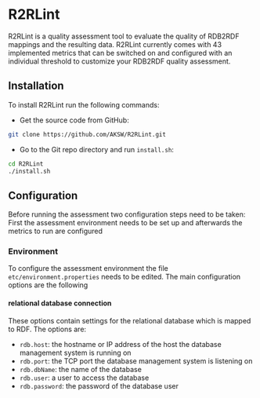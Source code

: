 # R2RLint

R2RLint is a quality assessment tool to evaluate the quality of RDB2RDF mappings and the resulting data. R2RLint currently comes with 43 implemented metrics that can be switched on and configured with an individual threshold to customize your RDB2RDF quality assessment.

## Installation

To install R2RLint run the following commands:

* Get the source code from GitHub:
```bash
git clone https://github.com/AKSW/R2RLint.git
```
* Go to the Git repo directory and run `install.sh`:
```bash
cd R2RLint
./install.sh
```

## Configuration

Before running the assessment two configuration steps need to be taken: First the assessment environment needs to be set up and afterwards the metrics to run are configured

### Environment

To configure the assessment environment the file `etc/environment.properties` needs to be edited. The main configuration options are the following

#### relational database connection

These options contain settings for the relational database which is mapped to RDF. The options are:

* `rdb.host`: the hostname or IP address of the host the database management system is running on
* `rdb.port`: the TCP port the database management system is listening on
* `rdb.dbName`: the name of the database
* `rdb.user`: a user to access the database
* `rdb.password`: the password of the database user

